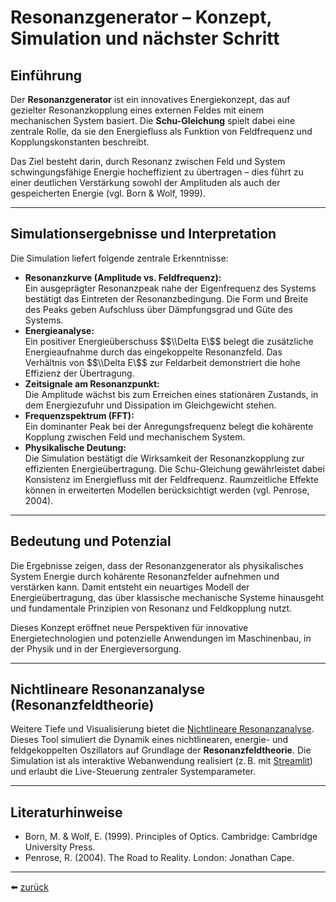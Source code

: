 # Resonanzgenerator – Konzept, Simulation und nächster Schritt

## Einführung

Der **Resonanzgenerator** ist ein innovatives Energiekonzept, das auf gezielter Resonanzkopplung eines externen Feldes mit einem mechanischen System basiert. Die **Schu-Gleichung** spielt dabei eine zentrale Rolle, da sie den Energiefluss als Funktion von Feldfrequenz und Kopplungskonstanten beschreibt.

Das Ziel besteht darin, durch Resonanz zwischen Feld und System schwingungsfähige Energie hocheffizient zu übertragen – dies führt zu einer deutlichen Verstärkung sowohl der Amplituden als auch der gespeicherten Energie (vgl. Born & Wolf, 1999).

---

## Simulationsergebnisse und Interpretation

Die Simulation liefert folgende zentrale Erkenntnisse:

- **Resonanzkurve (Amplitude vs. Feldfrequenz):**  
  Ein ausgeprägter Resonanzpeak nahe der Eigenfrequenz des Systems bestätigt das Eintreten der Resonanzbedingung. Die Form und Breite des Peaks geben Aufschluss über Dämpfungsgrad und Güte des Systems.
- **Energieanalyse:**  
  Ein positiver Energieüberschuss $$\\Delta E\$$ belegt die zusätzliche Energieaufnahme durch das eingekoppelte Resonanzfeld. Das Verhältnis von $$\\Delta E\$$ zur Feldarbeit demonstriert die hohe Effizienz der Übertragung.
- **Zeitsignale am Resonanzpunkt:**  
  Die Amplitude wächst bis zum Erreichen eines stationären Zustands, in dem Energiezufuhr und Dissipation im Gleichgewicht stehen.
- **Frequenzspektrum (FFT):**  
  Ein dominanter Peak bei der Anregungsfrequenz belegt die kohärente Kopplung zwischen Feld und mechanischem System.
- **Physikalische Deutung:**  
  Die Simulation bestätigt die Wirksamkeit der Resonanzkopplung zur effizienten Energieübertragung. Die Schu-Gleichung gewährleistet dabei Konsistenz im Energiefluss mit der Feldfrequenz. Raumzeitliche Effekte können in erweiterten Modellen berücksichtigt werden (vgl. Penrose, 2004).

---

## Bedeutung und Potenzial

Die Ergebnisse zeigen, dass der Resonanzgenerator als physikalisches System Energie durch kohärente Resonanzfelder aufnehmen und verstärken kann. Damit entsteht ein neuartiges Modell der Energieübertragung, das über klassische mechanische Systeme hinausgeht und fundamentale Prinzipien von Resonanz und Feldkopplung nutzt.

Dieses Konzept eröffnet neue Perspektiven für innovative Energietechnologien und potenzielle Anwendungen im Maschinenbau, in der Physik und in der Energieversorgung.

---

## Nichtlineare Resonanzanalyse (Resonanzfeldtheorie)

Weitere Tiefe und Visualisierung bietet die [Nichtlineare Resonanzanalyse](nichtlineare_resonanzanalyse.md). Dieses Tool simuliert die Dynamik eines nichtlinearen, energie- und feldgekoppelten Oszillators auf Grundlage der **Resonanzfeldtheorie**. Die Simulation ist als interaktive Webanwendung realisiert (z. B. mit [Streamlit](https://streamlit.io)) und erlaubt die Live-Steuerung zentraler Systemparameter.

---

## Literaturhinweise

- Born, M. & Wolf, E. (1999). Principles of Optics. Cambridge: Cambridge University Press.
- Penrose, R. (2004). The Road to Reality. London: Jonathan Cape.

---

⬅️ [zurück](../../../README.md)  